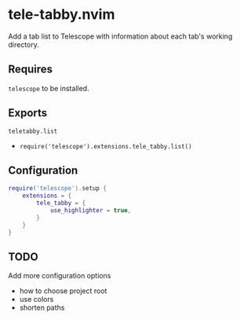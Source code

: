 # tele-tabby.nvim

Add a tab list to Telescope with information about each tab's working directory.

## Requires

`telescope` to be installed.


## Exports

`teletabby.list`
- `require('telescope').extensions.tele_tabby.list()`

## Configuration

```lua
require('telescope').setup {
    extensions = {
        tele_tabby = {
            use_highlighter = true,
        }
    }
}
```

## TODO

Add more configuration options
- how to choose project root
- use colors
- shorten paths
